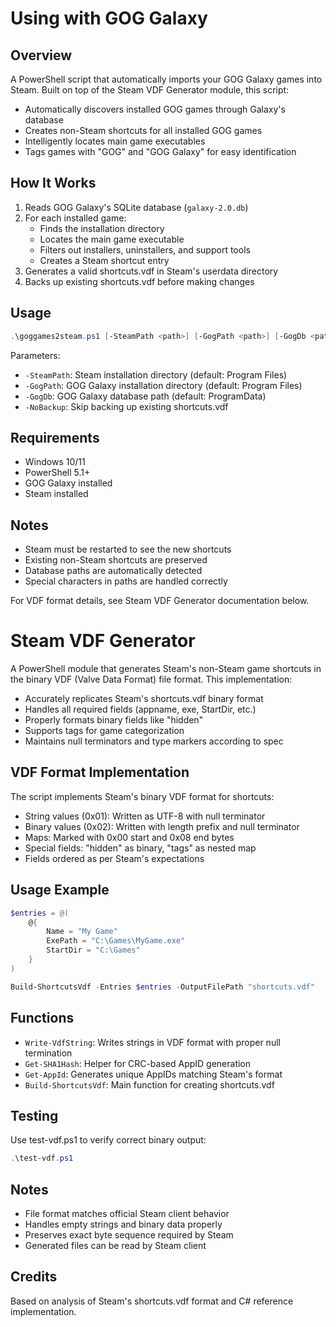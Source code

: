 # Using with GOG Galaxy

## Overview

A PowerShell script that automatically imports your GOG Galaxy games into Steam. Built on top of the Steam VDF Generator module, this script:

- Automatically discovers installed GOG games through Galaxy's database
- Creates non-Steam shortcuts for all installed GOG games
- Intelligently locates main game executables
- Tags games with "GOG" and "GOG Galaxy" for easy identification

## How It Works

1. Reads GOG Galaxy's SQLite database (`galaxy-2.0.db`)
2. For each installed game:
   - Finds the installation directory
   - Locates the main game executable
   - Filters out installers, uninstallers, and support tools
   - Creates a Steam shortcut entry
3. Generates a valid shortcuts.vdf in Steam's userdata directory
4. Backs up existing shortcuts.vdf before making changes

## Usage

```powershell
.\goggames2steam.ps1 [-SteamPath <path>] [-GogPath <path>] [-GogDb <path>] [-NoBackup]
```

Parameters:
- `-SteamPath`: Steam installation directory (default: Program Files)
- `-GogPath`: GOG Galaxy installation directory (default: Program Files)
- `-GogDb`: GOG Galaxy database path (default: ProgramData)
- `-NoBackup`: Skip backing up existing shortcuts.vdf

## Requirements

- Windows 10/11
- PowerShell 5.1+
- GOG Galaxy installed
- Steam installed

## Notes

- Steam must be restarted to see the new shortcuts
- Existing non-Steam shortcuts are preserved
- Database paths are automatically detected
- Special characters in paths are handled correctly

For VDF format details, see Steam VDF Generator documentation below.

# Steam VDF Generator

A PowerShell module that generates Steam's non-Steam game shortcuts in the binary VDF (Valve Data Format) file format. This implementation:

- Accurately replicates Steam's shortcuts.vdf binary format
- Handles all required fields (appname, exe, StartDir, etc.)
- Properly formats binary fields like "hidden"
- Supports tags for game categorization
- Maintains null terminators and type markers according to spec

## VDF Format Implementation

The script implements Steam's binary VDF format for shortcuts:

- String values (0x01): Written as UTF-8 with null terminator
- Binary values (0x02): Written with length prefix and null terminator
- Maps: Marked with 0x00 start and 0x08 end bytes
- Special fields: "hidden" as binary, "tags" as nested map
- Fields ordered as per Steam's expectations

## Usage Example

```powershell
$entries = @(
    @{
        Name = "My Game"
        ExePath = "C:\Games\MyGame.exe"
        StartDir = "C:\Games"
    }
)

Build-ShortcutsVdf -Entries $entries -OutputFilePath "shortcuts.vdf"
```

## Functions

- `Write-VdfString`: Writes strings in VDF format with proper null termination
- `Get-SHA1Hash`: Helper for CRC-based AppID generation
- `Get-AppId`: Generates unique AppIDs matching Steam's format
- `Build-ShortcutsVdf`: Main function for creating shortcuts.vdf

## Testing

Use test-vdf.ps1 to verify correct binary output:
```powershell
.\test-vdf.ps1
```

## Notes

- File format matches official Steam client behavior
- Handles empty strings and binary data properly
- Preserves exact byte sequence required by Steam
- Generated files can be read by Steam client

## Credits

Based on analysis of Steam's shortcuts.vdf format and C# reference implementation.

